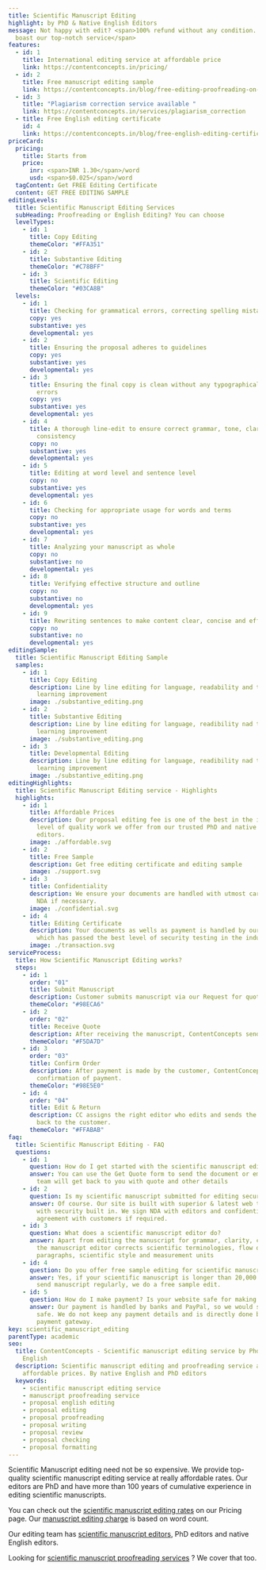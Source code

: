 ```yaml
---
title: Scientific Manuscript Editing
highlight: by PhD & Native English Editors
message: Not happy with edit? <span>100% refund without any condition. Yes we
  boast our top-notch service</span>
features:
  - id: 1
    title: International editing service at affordable price
    link: https://contentconcepts.in/pricing/
  - id: 2
    title: Free manuscript editing sample
    link: https://contentconcepts.in/blog/free-editing-proofreading-on-first-200-words/
  - id: 3
    title: "Plagiarism correction service available "
    link: https://contentconcepts.in/services/plagiarism_correction
  - title: Free English editing certificate
    id: 4
    link: https://contentconcepts.in/blog/free-english-editing-certificate/
priceCard:
  pricing:
    title: Starts from
    price:
      inr: <span>INR 1.30</span>/word
      usd: <span>$0.025</span>/word
  tagContent: Get FREE Editing Certificate
  content: GET FREE EDITING SAMPLE
editingLevels:
  title: Scientific Manuscript Editing Services
  subHeading: Proofreading or English Editing? You can choose
  levelTypes:
    - id: 1
      title: Copy Editing
      themeColor: "#FFA351"
    - id: 2
      title: Substantive Editing
      themeColor: "#C78BFF"
    - id: 3
      title: Scientific Editing
      themeColor: "#03CA8B"
  levels:
    - id: 1
      title: Checking for grammatical errors, correcting spelling mistakes
      copy: yes
      substantive: yes
      developmental: yes
    - id: 2
      title: Ensuring the proposal adheres to guidelines
      copy: yes
      substantive: yes
      developmental: yes
    - id: 3
      title: Ensuring the final copy is clean without any typographical or other
        errors
      copy: yes
      substantive: yes
      developmental: yes
    - id: 4
      title: A thorough line-edit to ensure correct grammar, tone, clarity and
        consistency
      copy: no
      substantive: yes
      developmental: yes
    - id: 5
      title: Editing at word level and sentence level
      copy: no
      substantive: yes
      developmental: yes
    - id: 6
      title: Checking for appropriate usage for words and terms
      copy: no
      substantive: yes
      developmental: yes
    - id: 7
      title: Analyzing your manuscript as whole
      copy: no
      substantive: no
      developmental: yes
    - id: 8
      title: Verifying effective structure and outline
      copy: no
      substantive: no
      developmental: yes
    - id: 9
      title: Rewriting sentences to make content clear, concise and effective
      copy: no
      substantive: no
      developmental: yes
editingSample:
  title: Scientific Manuscript Editing Sample
  samples:
    - id: 1
      title: Copy Editing
      description: Line by line editing for language, readability and technical
        learning improvement
      image: ./substantive_editing.png
    - id: 2
      title: Substantive Editing
      description: Line by line editing for language, readibility nad technical
        learning improvement
      image: ./substantive_editing.png
    - id: 3
      title: Developmental Editing
      description: Line by line editing for language, readibility nad technical
        learning improvement
      image: ./substantive_editing.png
editingHighlights:
  title: Scientific Manuscript Editing service - Highlights
  highlights:
    - id: 1
      title: Affordable Prices
      description: Our proposal editing fee is one of the best in the industry for the
        level of quality work we offer from our trusted PhD and native English
        editors.
      image: ./affordable.svg
    - id: 2
      title: Free Sample
      description: Get free editing certificate and editing sample
      image: ./support.svg
    - id: 3
      title: Confidentiality
      description: We ensure your documents are handled with utmost care. We can sign
        NDA if necessary.
      image: ./confidential.svg
    - id: 4
      title: Editing Certificate
      description: Your documents as wells as payment is handled by our secure website
        which has passed the best level of security testing in the industry.
      image: ./transaction.svg
serviceProcess:
  title: How Scientific Manuscript Editing works?
  steps:
    - id: 1
      order: "01"
      title: Submit Manuscript
      description: Customer submits manuscript via our Request for quote page.
      themeColor: "#98ECA6"
    - id: 2
      order: "02"
      title: Receive Quote
      description: After receiving the manuscript, ContentConcepts sends price quote.
      themeColor: "#F5DA7D"
    - id: 3
      order: "03"
      title: Confirm Order
      description: After payment is made by the customer, ContentConcepts sends
        confirmation of payment.
      themeColor: "#98E5E0"
    - id: 4
      order: "04"
      title: Edit & Return
      description: CC assigns the right editor who edits and sends the edited document
        back to the customer.
      themeColor: "#FFABAB"
faq:
  title: Scientific Manuscript Editing - FAQ
  questions:
    - id: 1
      question: How do I get started with the scientific manuscript editing service?
      answer: You can use the Get Quote form to send the document or email us. Our
        team will get back to you with quote and other details
    - id: 2
      question: Is my scientific manuscript submitted for editing secure with you?
      answer: Of course. Our site is built with superior & latest web technologies
        with security built in. We sign NDA with editors and confidentiality
        agreement with customers if required.
    - id: 3
      question: What does a scientific manuscript editor do?
      answer: Apart from editing the manuscript for grammar, clarity, completeness,
        the manuscript editor corrects scientific terminologies, flow of
        paragraphs, scientific style and measurement units
    - id: 4
      question: Do you offer free sample editing for scientific manuscript?
      answer: Yes, if your scientific manuscript is longer than 20,000 words, or you
        send manuscript regularly, we do a free sample edit.
    - id: 5
      question: How do I make payment? Is your website safe for making online payment?
      answer: Our payment is handled by banks and PayPal, so we would say it's 100%
        safe. We do not keep any payment details and is directly done by bank's
        payment gateway.
key: scientific_manuscript_editing
parentType: academic
seo:
  title: ContentConcepts - Scientific manuscript editing service by Phd and native
    English
  description: Scientific manuscript editing and proofreading service at
    affordable prices. By native English and PhD editors
  keywords:
    - scientific manuscript editing service
    - manuscript proofreading service
    - proposal english editing
    - proposal editing
    - proposal proofreading
    - proposal writing
    - proposal review
    - proposal checking
    - proposal formatting
---
```

Scientific Manuscript editing need not be so expensive. We provide top-quality scientific manuscript editing service at really affordable rates. Our editors are PhD and have more than 100 years of cumulative experience in editing scientific manuscripts. 

You can check out the [scientific manuscript editing rates](https://contentconcepts.in/pricing/) on our Pricing page. Our [manuscript editing charge](https://contentconcepts.in/pricing/#pricing) is based on word count. 

Our editing team has [scientific ](https://contentconcepts.in/about/)[manuscript ](https://contentconcepts.in/about/)[editors](https://contentconcepts.in/about/), PhD editors and native English editors.

Looking for  [scientific manuscript proofreading services](https://contentconcepts.in/services/academic_editing/proofreading_service) ? We cover that too.